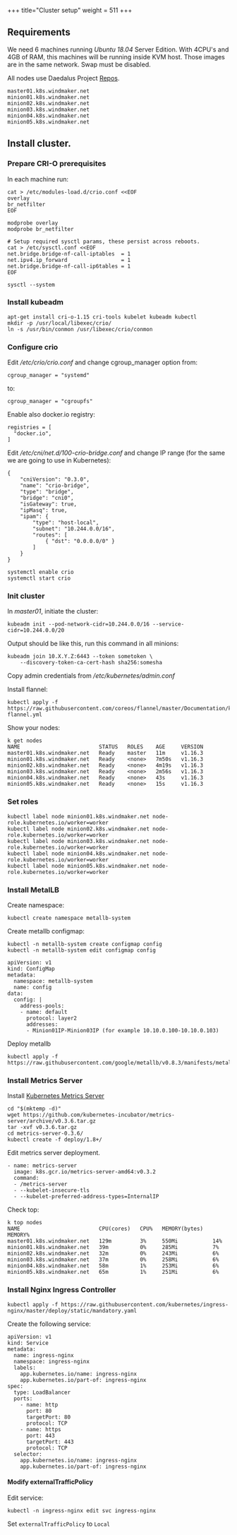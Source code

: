 +++
title="Cluster setup"
weight = 511
+++

## Requirements

We need 6 machines running *Ubuntu 18.04* Server Edition. With 4CPU's and 4GB of RAM, this machines will be running inside KVM host. Those images are in the same network. Swap must be disabled.

All nodes use Daedalus Project [Repos](/architecture/repos/).

```
master01.k8s.windmaker.net
minion01.k8s.windmaker.net
minion02.k8s.windmaker.net
minion03.k8s.windmaker.net
minion04.k8s.windmaker.net
minion05.k8s.windmaker.net
```

## Install cluster.

### Prepare CRI-O prerequisites

In each machine run:
```
cat > /etc/modules-load.d/crio.conf <<EOF
overlay
br_netfilter
EOF

modprobe overlay
modprobe br_netfilter

# Setup required sysctl params, these persist across reboots.
cat > /etc/sysctl.conf <<EOF
net.bridge.bridge-nf-call-iptables  = 1
net.ipv4.ip_forward                 = 1
net.bridge.bridge-nf-call-ip6tables = 1
EOF

sysctl --system
```

### Install kubeadm

```
apt-get install cri-o-1.15 cri-tools kubelet kubeadm kubectl
mkdir -p /usr/local/libexec/crio/
ln -s /usr/bin/conmon /usr/libexec/crio/conmon
```

### Configure crio

Edit */etc/crio/crio.conf* and change cgroup_manager option from:
```
cgroup_manager = "systemd"
```

to:
```
cgroup_manager = "cgroupfs"
```

Enable also docker.io registry:
```
registries = [
  "docker.io",
]
```

Edit */etc/cni/net.d/100-crio-bridge.conf* and change IP range (for the same we are going to use in Kubernetes):
```
{
    "cniVersion": "0.3.0",
    "name": "crio-bridge",
    "type": "bridge",
    "bridge": "cni0",
    "isGateway": true,
    "ipMasq": true,
    "ipam": {
        "type": "host-local",
        "subnet": "10.244.0.0/16",
        "routes": [
            { "dst": "0.0.0.0/0" }
        ]
    }
}
```

```
systemctl enable crio
systemctl start crio
```

### Init cluster

In *master01*, initiate the cluster:
```
kubeadm init --pod-network-cidr=10.244.0.0/16 --service-cidr=10.244.0.0/20 
```

Output should be like this, run this command in all minions:
```
kubeadm join 10.X.Y.Z:6443 --token sometoken \
    --discovery-token-ca-cert-hash sha256:somesha
```

Copy admin credentials from */etc/kubernetes/admin.conf*

Install flannel:
```
kubectl apply -f https://raw.githubusercontent.com/coreos/flannel/master/Documentation/kube-flannel.yml
```

Show your nodes:
```
k get nodes
NAME                         STATUS   ROLES    AGE     VERSION
master01.k8s.windmaker.net   Ready    master   11m     v1.16.3
minion01.k8s.windmaker.net   Ready    <none>   7m50s   v1.16.3
minion02.k8s.windmaker.net   Ready    <none>   4m19s   v1.16.3
minion03.k8s.windmaker.net   Ready    <none>   2m56s   v1.16.3
minion04.k8s.windmaker.net   Ready    <none>   43s     v1.16.3
minion05.k8s.windmaker.net   Ready    <none>   15s     v1.16.3
```

### Set roles

```
kubectl label node minion01.k8s.windmaker.net node-role.kubernetes.io/worker=worker
kubectl label node minion02.k8s.windmaker.net node-role.kubernetes.io/worker=worker
kubectl label node minion03.k8s.windmaker.net node-role.kubernetes.io/worker=worker
kubectl label node minion04.k8s.windmaker.net node-role.kubernetes.io/worker=worker
kubectl label node minion05.k8s.windmaker.net node-role.kubernetes.io/worker=worker
```

### Install MetalLB

Create namespace:
```
kubectl create namespace metallb-system
```


Create metallb configmap:
```
kubectl -n metallb-system create configmap config
kubectl -n metallb-system edit configmap config
```

```
apiVersion: v1
kind: ConfigMap
metadata:
  namespace: metallb-system
  name: config
data:
  config: |
    address-pools:
    - name: default
      protocol: layer2
      addresses:
      - Minion01IP-Minion03IP (for example 10.10.0.100-10.10.0.103)
```

Deploy metallb
```
kubectl apply -f https://raw.githubusercontent.com/google/metallb/v0.8.3/manifests/metallb.yaml
```


### Install Metrics Server

Install [Kubernetes Metrics Server](https://github.com/kubernetes-incubator/metrics-server)

```
cd "$(mktemp -d)"
wget https://github.com/kubernetes-incubator/metrics-server/archive/v0.3.6.tar.gz
tar -xvf v0.3.6.tar.gz
cd metrics-server-0.3.6/
kubectl create -f deploy/1.8+/
```

Edit metrics server deployment.
```
- name: metrics-server
  image: k8s.gcr.io/metrics-server-amd64:v0.3.2
  command:
  - /metrics-server
  - --kubelet-insecure-tls
  - --kubelet-preferred-address-types=InternalIP
```

Check top:

```
k top nodes
NAME                         CPU(cores)   CPU%   MEMORY(bytes)   MEMORY%
master01.k8s.windmaker.net   129m         3%     550Mi           14%
minion01.k8s.windmaker.net   39m          0%     285Mi           7%
minion02.k8s.windmaker.net   32m          0%     243Mi           6%
minion03.k8s.windmaker.net   37m          0%     258Mi           6%
minion04.k8s.windmaker.net   58m          1%     253Mi           6%
minion05.k8s.windmaker.net   65m          1%     251Mi           6%
```

### Install Nginx Ingress Controller

```
kubectl apply -f https://raw.githubusercontent.com/kubernetes/ingress-nginx/master/deploy/static/mandatory.yaml
```

Create the following service:
```
apiVersion: v1
kind: Service
metadata:
  name: ingress-nginx
  namespace: ingress-nginx
  labels:
    app.kubernetes.io/name: ingress-nginx
    app.kubernetes.io/part-of: ingress-nginx
spec:
  type: LoadBalancer
  ports:
    - name: http
      port: 80
      targetPort: 80
      protocol: TCP
    - name: https
      port: 443
      targetPort: 443
      protocol: TCP
  selector:
    app.kubernetes.io/name: ingress-nginx
    app.kubernetes.io/part-of: ingress-nginx
```

#### Modify externalTrafficPolicy

Edit service:

```
kubectl -n ingress-nginx edit svc ingress-nginx
```

Set `externalTrafficPolicy` to `Local`

